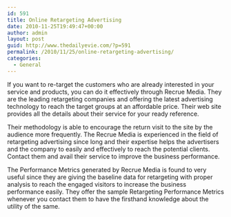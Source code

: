 ```yaml
---
id: 591
title: Online Retargeting Advertising
date: 2010-11-25T19:49:47+00:00
author: admin
layout: post
guid: http://www.thedailyevie.com/?p=591
permalink: /2010/11/25/online-retargeting-advertising/
categories:
  - General
---
```

If you want to re-target the customers who are already interested in your service and products, you can do it effectively through Recrue Media. They are the leading retargeting companies and offering the latest advertising technology to reach the target groups at an affordable price. Their web site provides all the details about their service for your ready reference.

Their methodology is able to encourage the return visit to the site by the audience more frequently. The Recrue Media is experienced in the field of retargeting advertising since long and their expertise helps the advertisers and the company to easily and effectively to reach the potential clients. Contact them and avail their service to improve the business performance.

The Performance Metrics generated by Recrue Media is found to very useful since they are giving the baseline data for retargeting with proper analysis to reach the engaged visitors to increase the business performance easily. They offer the sample Retargeting Performance Metrics whenever you contact them to have the firsthand knowledge about the utility of the same.